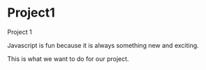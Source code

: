 # Project1

Project 1

Javascript is fun because it is always something new and exciting.

This is what we want to do for our project.
